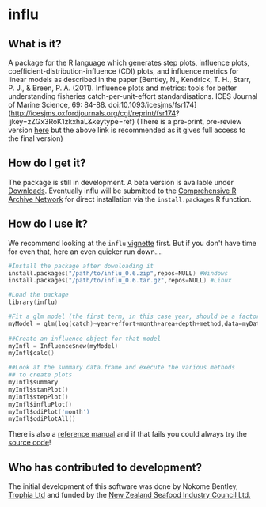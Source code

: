 # influ

## What is it?

A package for the R language which generates step plots, influence plots, coefficient-distribution-influence (CDI) plots, and influence metrics for linear models
as described in the paper [Bentley, N., Kendrick, T. H., Starr, P. J., & Breen, P. A. (2011). Influence plots and metrics: tools for better understanding fisheries catch-per-unit-effort standardisations. ICES Journal of Marine Science, 69: 84-88. doi:10.1093/icesjms/fsr174](http://icesjms.oxfordjournals.org/cgi/reprint/fsr174?
ijkey=zZGx3RoK1zkxhaL&keytype=ref) (There is a pre-print, pre-review version [here](https://github.com/downloads/trophia/influ/Bentley%20et%20al%20%28preprint%29%20CPUE%20influence.pdf) but the above link is recommended as it gives full access to the final version)

## How do I get it?

The package is still in development. A beta version is available under [Downloads](https://github.com/trophia/influ/downloads). 
Eventually influ will be submitted to the [Comprehensive R Archive Network](http://cran.r-project.org/) for direct installation via the `install.packages` R function.

## How do I use it?

We recommend looking at the `influ` [vignette](https://github.com/downloads/trophia/influ/influ_vignette.pdf) first. But if you don't have time for even that, here an even quicker run down....

```s
#Install the package after downloading it
install.packages("/path/to/influ_0.6.zip",repos=NULL) #Windows
install.packages("/path/to/influ_0.6.tar.gz",repos=NULL) #Linux

#Load the package
library(influ)

#Fit a glm model (the first term, in this case year, should be a factor!)
myModel = glm(log(catch)~year+effort+month+area+depth+method,data=myData)
 
##Create an influence object for that model
myInfl = Influence$new(myModel)
myInfl$calc()

##Look at the summary data.frame and execute the various methods
## to create plots
myInfl$summary
myInfl$stanPlot()
myInfl$stepPlot()
myInfl$influPlot()
myInfl$cdiPlot('month')
myInfl$cdiPlotAll()
```

There is also a [reference manual](https://github.com/downloads/trophia/influ/influ-manual.pdf) and if that fails you could always try the [source code](https://github.com/trophia/influ/blob/master/influ.R)!

## Who has contributed to development?

The initial development of this software was done by Nokome Bentley, [Trophia Ltd](http://www.trophia.com) and funded by the [New Zealand Seafood Industry Council Ltd.](http://www.seafic.co.nz)

